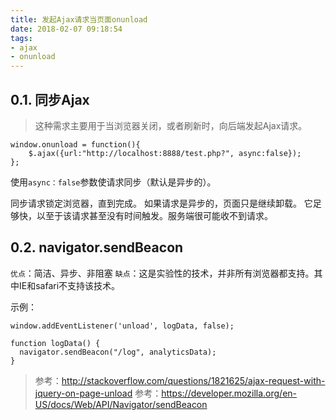 ```yaml
---
title: 发起Ajax请求当页面onunload
date: 2018-02-07 09:18:54
tags:
- ajax
- onunload
---
```


## 0.1. 同步Ajax
 
> 这种需求主要用于当浏览器关闭，或者刷新时，向后端发起Ajax请求。

```
window.onunload = function(){
    $.ajax({url:"http://localhost:8888/test.php?", async:false});
};
```
使用`async：false`参数使请求同步（默认是异步的）。

同步请求锁定浏览器，直到完成。 如果请求是异步的，页面只是继续卸载。 它足够快，以至于该请求甚至没有时间触发。服务端很可能收不到请求。

## 0.2. navigator.sendBeacon

`优点`：简洁、异步、非阻塞
`缺点`：这是实验性的技术，并非所有浏览器都支持。其中IE和safari不支持该技术。

示例：
```
window.addEventListener('unload', logData, false);

function logData() {
  navigator.sendBeacon("/log", analyticsData);
}
```

> 参考：http://stackoverflow.com/questions/1821625/ajax-request-with-jquery-on-page-unload
> 参考：https://developer.mozilla.org/en-US/docs/Web/API/Navigator/sendBeacon